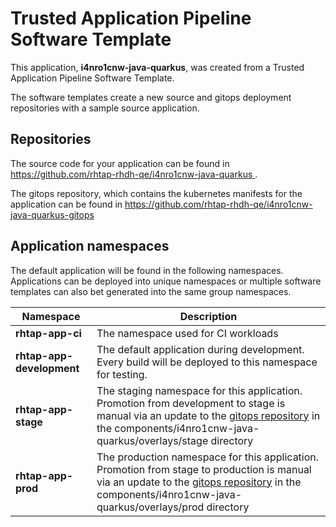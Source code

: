 # Trusted Application Pipeline Software Template

This application, **i4nro1cnw-java-quarkus**, was created from a Trusted Application Pipeline Software Template.

The software templates create a new source and gitops deployment repositories with a sample source application. 

## Repositories

The source code for your application can be found in [https://github.com/rhtap-rhdh-qe/i4nro1cnw-java-quarkus ](https://github.com/rhtap-rhdh-qe/i4nro1cnw-java-quarkus ).
 
The gitops repository, which contains the kubernetes manifests for the application can be found in 
[https://github.com/rhtap-rhdh-qe/i4nro1cnw-java-quarkus-gitops ](https://github.com/rhtap-rhdh-qe/i4nro1cnw-java-quarkus-gitops ) 

## Application namespaces 

The default application will be found in the following namespaces. Applications can be deployed into unique namespaces or multiple software templates can also bet generated into the same group namespaces.  

|  Namespace   |  Description   |  
| -------- | -------- |
| **rhtap-app-ci** | The namespace used for CI workloads |
| **rhtap-app-development** | The default application during development. Every build will be deployed to this namespace for testing. |
| **rhtap-app-stage** | The staging namespace for this application. Promotion from development to stage is manual via an update to the [gitops repository](https://github.com/rhtap-rhdh-qe/i4nro1cnw-java-quarkus-gitops ) in the components/i4nro1cnw-java-quarkus/overlays/stage directory |
| **rhtap-app-prod** | The production namespace for this application. Promotion from stage to production is manual via an update to the [gitops repository](https://github.com/rhtap-rhdh-qe/i4nro1cnw-java-quarkus-gitops ) in the components/i4nro1cnw-java-quarkus/overlays/prod directory |